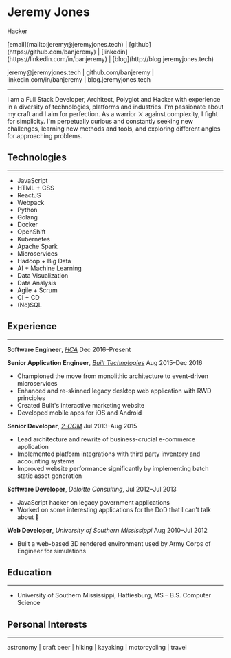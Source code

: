 # Jeremy Jones
Hacker

<p class="screen">
[email](mailto:jeremy@jeremyjones.tech) | [github](https://github.com/banjeremy) | [linkedin](https://linkedin.com/in/banjeremy) | [blog](http://blog.jeremyjones.tech)
</p>

<p class="print">
jeremy@jeremyjones.tech | github.com/banjeremy | linkedin.com/in/banjeremy | blog.jeremyjones.tech
</p>

---
I am a Full Stack Developer, Architect, Polyglot and Hacker with experience in a diversity of technologies, platforms and industries. I'm passionate about my craft and I aim for perfection. As a warrior <span class="screen">⚔</span> against complexity, I fight for simplicity. I'm perpetually curious and constantly seeking new challenges, learning new methods and tools, and exploring different angles for approaching problems.

## Technologies
---
- JavaScript
- HTML + CSS
- ReactJS
- Webpack
- Python
- Golang
- Docker
- OpenShift
- Kubernetes
- Apache Spark
- Microservices
- Hadoop + Big Data
- AI + Machine Learning
- Data Visualization
- Data Analysis
- Agile + Scrum
- CI + CD
- (No)SQL

## Experience
---
**Software Engineer**, [*HCA*](http://hcahealthcare.com/) Dec 2016–Present

**Senior Application Engineer**, [*Built Technologies*](https://getbuilt.com/) Aug 2015–Dec 2016
- Championed the move from monolithic architecture to event-driven microservices
- Enhanced and re-skinned legacy desktop web application with RWD principles
- Created Built's interactive marketing website
- Developed mobile apps for iOS and Android

**Senior Developer**, [*2-COM*](http://2-com.net) Jul 2013–Aug 2015
- Lead architecture and rewrite of business-crucial e-commerce application
- Implemented platform integrations with third party inventory and accounting systems
- Improved website performance significantly by implementing batch static asset generation

**Software Developer**, *Deloitte Consulting*, Jul 2012–Jul 2013
- JavaScript hacker on legacy government applications
- Worked on some interesting applications for the DoD that I can't talk about <span class="screen">🙊</span>

**Web Developer**, *University of Southern Mississippi* Aug 2010–Jul 2012
- Built a web-based 3D rendered environment used by Army Corps of Engineer for simulations

## Education
---
* University of Southern Mississippi, Hattiesburg, MS – B.S. Computer Science

## Personal Interests
---
<p class="small">
astronomy | craft beer | hiking | kayaking | motorcycling | travel
</p>

